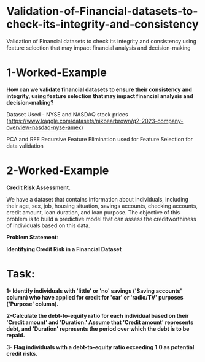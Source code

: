 # Validation-of-Financial-datasets-to-check-its-integrity-and-consistency
Validation of Financial datasets to check its integrity and consistency using feature selection that may impact financial analysis and decision-making


# 1-Worked-Example 

**How can we validate financial datasets to ensure their consistency and integrity, using feature selection that may impact financial analysis and decision-making?**


Dataset Used - NYSE and NASDAQ stock prices (https://www.kaggle.com/datasets/nikbearbrown/q2-2023-company-overview-nasdaq-nyse-amex) 


PCA and RFE Recursive Feature Elimination used for Feature Selection for data validation



# 2-Worked-Example 

**Credit Risk Assessment.**


We have a dataset that contains information about individuals, including their age, sex, job, housing situation, savings accounts, checking accounts, credit amount, loan duration, and loan purpose. The objective of this problem is to build a predictive model that can assess the creditworthiness of individuals based on this data.


**Problem Statement**:


 **Identifying Credit Risk in a Financial Dataset**


# Task:


**1- Identify individuals with 'little' or 'no' savings ('Saving accounts' column) who have applied for credit for 'car' or 'radio/TV' purposes ('Purpose' column).**


**2-Calculate the debt-to-equity ratio for each individual based on their 'Credit amount' and 'Duration.' Assume that 'Credit amount' represents debt, and 'Duration' represents the period over which the debt is to be repaid.**


**3- Flag individuals with a debt-to-equity ratio exceeding 1.0 as potential credit risks.**
